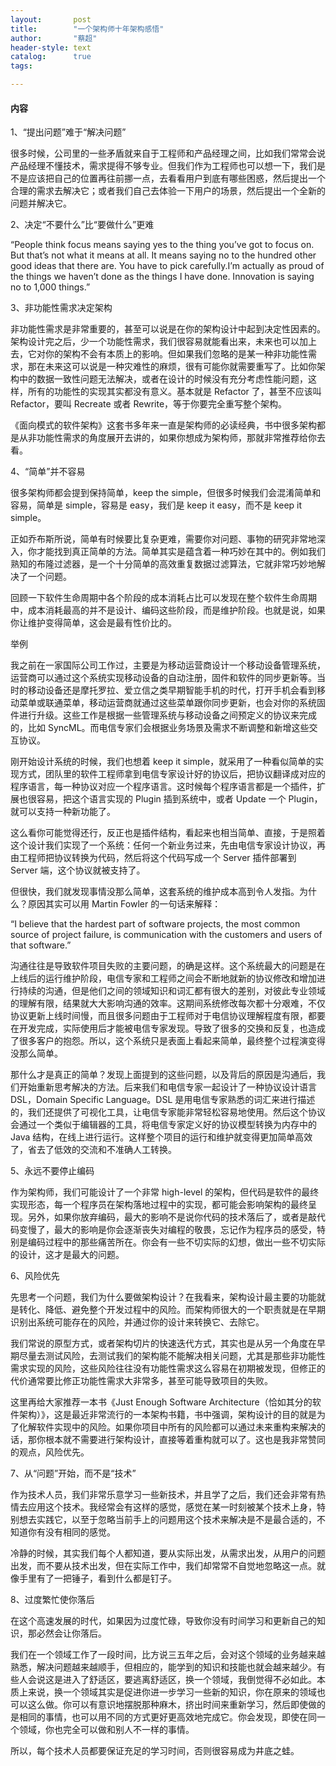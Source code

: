 ```yaml
---
layout:       post
title:        "一个架构师十年架构感悟"
author:       "蔡超"
header-style: text
catalog:      true
tags:

---
```


#### **内容**

1、“提出问题”难于“解决问题”

很多时候，公司里的一些矛盾就来自于工程师和产品经理之间，比如我们常常会说产品经理不懂技术，需求提得不够专业。但我们作为工程师也可以想一下，我们是不是应该把自己的位置再往前挪一点，去看看用户到底有哪些困惑，然后提出一个合理的需求去解决它；或者我们自己去体验一下用户的场景，然后提出一个全新的问题并解决它。

2、决定“不要什么”比“要做什么”更难

“People think focus means saying yes to the thing you’ve got to focus on. But that’s not what it means at all. It means saying no to the hundred other good ideas that there are. You have to pick carefully.I’m actually as proud of the things we haven’t done as the things I have done. Innovation is saying no to 1,000 things.”

3、非功能性需求决定架构

非功能性需求是非常重要的，甚至可以说是在你的架构设计中起到决定性因素的。架构设计完之后，少一个功能性需求，我们很容易就能看出来，未来也可以加上去，它对你的架构不会有本质上的影响。但如果我们忽略的是某一种非功能性需求，那在未来这可以说是一种灾难性的麻烦，很有可能你就需要重写了。比如你架构中的数据一致性问题无法解决，或者在设计的时候没有充分考虑性能问题，这样，所有的功能性的实现其实都没有意义。基本就是 Refactor 了，甚至不应该叫 Refactor，要叫 Recreate 或者 Rewrite，等于你要完全重写整个架构。

《面向模式的软件架构》这套书多年来一直是架构师的必读经典，书中很多架构都是从非功能性需求的角度展开去讲的，如果你想成为架构师，那就非常推荐给你去看。

4、“简单”并不容易

很多架构师都会提到保持简单，keep the simple，但很多时候我们会混淆简单和容易，简单是 simple，容易是 easy，我们是 keep it easy，而不是 keep it simple。

正如乔布斯所说，简单有时候要比复杂更难，需要你对问题、事物的研究非常地深入，你才能找到真正简单的方法。简单其实是蕴含着一种巧妙在其中的。例如我们熟知的布隆过滤器，是一个十分简单的高效重复数据过滤算法，它就非常巧妙地解决了一个问题。

回顾一下软件生命周期中各个阶段的成本消耗占比可以发现在整个软件生命周期中，成本消耗最高的并不是设计、编码这些阶段，而是维护阶段。也就是说，如果你让维护变得简单，这会是最有性价比的。

举例

我之前在一家国际公司工作过，主要是为移动运营商设计一个移动设备管理系统，运营商可以通过这个系统实现移动设备的自动注册，固件和软件的同步更新等。当时的移动设备还是摩托罗拉、爱立信之类早期智能手机的时代，打开手机会看到移动菜单或联通菜单，移动运营商就通过这些菜单跟你同步更新，也会对你的系统固件进行升级。这些工作是根据一些管理系统与移动设备之间预定义的协议来完成的，比如 SyncML。而电信专家们会根据业务场景及需求不断调整和新增这些交互协议。

刚开始设计系统的时候，我们也想着 keep it simple，就采用了一种看似简单的实现方式，团队里的软件工程师拿到电信专家设计好的协议后，把协议翻译成对应的程序语言，每一种协议对应一个程序语言。这时候每个程序语言都是一个插件，扩展也很容易，把这个语言实现的 Plugin 插到系统中，或者 Update 一个 Plugin，就可以支持一种新功能了。

这么看你可能觉得还行，反正也是插件结构，看起来也相当简单、直接，于是照着这个设计我们实现了一个系统：任何一个新业务过来，先由电信专家设计协议，再由工程师把协议转换为代码，然后将这个代码写成一个 Server 插件部署到 Server 端，这个协议就被支持了。

但很快，我们就发现事情没那么简单，这套系统的维护成本高到令人发指。为什么？原因其实可以用 Martin Fowler 的一句话来解释：

“I believe that the hardest part of software projects, the most common source of project failure, is communication with the customers and users of that software.”

沟通往往是导致软件项目失败的主要问题，的确是这样。这个系统最大的问题是在上线后的运行维护阶段，电信专家和工程师之间会不断地就新的协议修改和增加进行持续的沟通，但是他们之间的领域知识和词汇都有很大的差别，对彼此专业领域的理解有限，结果就大大影响沟通的效率。这期间系统修改每次都十分艰难，不仅协议更新上线时间慢，而且很多问题由于工程师对于电信协议理解程度有限，都要在开发完成，实际使用后才能被电信专家发现。导致了很多的交换和反复，也造成了很多客户的抱怨。所以，这个系统只是表面上看起来简单，最终整个过程演变得没那么简单。

那什么才是真正的简单？发现上面提到的这些问题，以及背后的原因是沟通后，我们开始重新思考解决的方法。后来我们和电信专家一起设计了一种协议设计语言 DSL，Domain Specific Language。DSL 是用电信专家熟悉的词汇来进行描述的，我们还提供了可视化工具，让电信专家能非常轻松容易地使用。然后这个协议会通过一个类似于编辑器的工具，将电信专家定义好的协议模型转换为内存中的 Java 结构，在线上进行运行。这样整个项目的运行和维护就变得更加简单高效了，省去了低效的交流和不准确人工转换。

5、永远不要停止编码

作为架构师，我们可能设计了一个非常 high-level 的架构，但代码是软件的最终实现形态，每一个程序员在架构落地过程中的实现，都可能会影响架构的最终呈现。另外，如果你放弃编码，最大的影响不是说你代码的技术落后了，或者是敲代码变慢了，最大的影响是你会逐渐丧失对编程的敬畏，忘记作为程序员的感受，特别是编码过程中的那些痛苦所在。你会有一些不切实际的幻想，做出一些不切实际的设计，这才是最大的问题。

6、风险优先

先思考一个问题，我们为什么要做架构设计？在我看来，架构设计最主要的功能就是转化、降低、避免整个开发过程中的风险。而架构师很大的一个职责就是在早期识别出系统可能存在的风险，并通过你的设计来转换它、去除它。

我们常说的原型方式，或者架构切片的快速迭代方式，其实也是从另一个角度在早期尽量去测试风险，去测试我们的架构能不能解决相关问题，尤其是那些非功能性需求实现的风险，这些风险往往没有功能性需求这么容易在初期被发现，但修正的代价通常要比修正功能性需求大非常多，甚至可能导致项目的失败。

这里再给大家推荐一本书《Just Enough Software Architecture（恰如其分的软件架构）》，这是最近非常流行的一本架构书籍，书中强调，架构设计的目的就是为了化解软件实现中的风险。如果你项目中所有的风险都可以通过未来重构来解决的话，那你根本就不需要进行架构设计，直接等着重构就可以了。这也是我非常赞同的观点，风险优先。

7、从“问题”开始，而不是“技术”

作为技术人员，我们非常乐意学习一些新技术，并且学了之后，我们还会非常有热情去应用这个技术。我经常会有这样的感觉，感觉在某一时刻被某个技术上身，特别想去实践它，以至于忽略当前手上的问题用这个技术来解决是不是最合适的，不知道你有没有相同的感觉。

冷静的时候，其实我们每个人都知道，要从实际出发，从需求出发，从用户的问题出发，而不要从技术出发，但在实际工作中，我们却常常不自觉地忽略这一点。就像手里有了一把锤子，看到什么都是钉子。

8、过度繁忙使你落后

在这个高速发展的时代，如果因为过度忙碌，导致你没有时间学习和更新自己的知识，那必然会让你落后。

我们在一个领域工作了一段时间，比方说三五年之后，会对这个领域的业务越来越熟悉，解决问题越来越顺手，但相应的，能学到的知识和技能也就会越来越少。有些人会说这是进入了舒适区，要逃离舒适区，换一个领域，我倒觉得不必如此。本质上来说，换一个领域其实是促进你进一步学习一些新的知识，你在原来的领域也可以这么做。你可以有意识地摆脱那种麻木，挤出时间来重新学习，然后即使做的是相同的事情，也可以用不同的方式更好更高效地完成它。你会发现，即使在同一个领域，你也完全可以做和别人不一样的事情。

所以，每个技术人员都要保证充足的学习时间，否则很容易成为井底之蛙。

